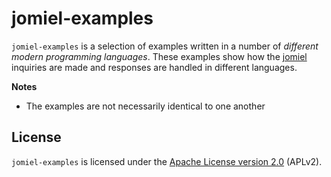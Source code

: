 # jomiel-examples

`jomiel-examples` is a selection of examples written in a number of
_different modern programming languages_. These examples show how the
[jomiel][1] inquiries are made and responses are handled in different
languages.

**Notes**

- The examples are not necessarily identical to one another

## License

`jomiel-examples` is licensed under the [Apache License version 2.0][2]
(APLv2).

[1]: https://github.com/guendto/jomiel
[2]: https://tldrlegal.com/license/apache-license-2.0-(apache-2.0)
